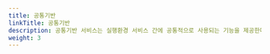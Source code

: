 ```yaml
---
title: 공통기반
linkTitle: 공통기반
description: 공통기반 서비스는 실행환경 서비스 간에 공통적으로 사용되는 기능을 제공한다.
weight: 3
---
```


